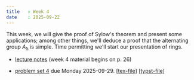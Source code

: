```yaml
---
title   : Week 4
date    : 2025-09-22
---
```


This week, we will give the proof of Sylow's theorem and present some
applications; among other things, we'll deduce a proof that the
alternating group $A_5$ is simple. Time permitting we'll start our
presentation of rings.

- [lecture notes](/course-content/grad-algebra.pdf) (week 4 material begins on p. 26)

- [problem set 4](/course-content/2025-09-29--assignment04.pdf) due Monday 2025-09-29.
  [[tex-file]](/course-content/2025-09-29--assignment04-tex.tex)
  [[typst-file]](/course-content/2025-09-29--assignment04.typ)
